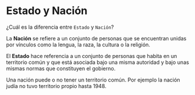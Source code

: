 # Estado y Nación

¿Cuál es la diferencia entre `Estado` y `Nación`?

La **Nación** se refiere a un conjunto de personas que se encuentran unidas por vínculos como la lengua, la raza, la cultura o la religión.

El **Estado** hace referencia a un conjunto de personas que habita en un territorio común y que está asociada bajo una misma autoridad y bajo unas mismas normas que constituyen el gobierno.

Una nación puede o no tener un territorio común. Por ejemplo la nación judía no tuvo territorio propio hasta 1948.
